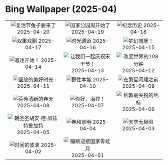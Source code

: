 # Bing Wallpaper (2025-04)

|  |  |  |
|:---:|:---:|:---:|
| ![](https://www.bing.com/th?id=OHR.BunnyLove_ZH-CN1145897965_400x240.jpg "复活节兔子要来了") 2025-04-20 | ![](https://www.bing.com/th?id=OHR.ZionValley_ZH-CN0611524754_400x240.jpg "国家公园周开始了") 2025-04-19 | ![](https://www.bing.com/th?id=OHR.GoremeTurkey_ZH-CN0255739302_400x240.jpg "纪念历史") 2025-04-18 |
| ![](https://www.bing.com/th?id=OHR.EcuadorBird_ZH-CN3676173654_400x240.jpg "双重戏剧") 2025-04-17 | ![](https://www.bing.com/th?id=OHR.KachinaBridge_ZH-CN3333793502_400x240.jpg "时光通道") 2025-04-16 | ![](https://www.bing.com/th?id=OHR.CerezoEnFlor_ZH-CN2951543796_400x240.jpg "梦幻城堡！") 2025-04-15 |
| ![](https://www.bing.com/th?id=OHR.SpottedDolphins_ZH-CN1257100316_400x240.jpg "追逐开始！") 2025-04-14 | ![](https://www.bing.com/th?id=OHR.ThailandPagodas_ZH-CN1143878296_400x240.jpg "让我们一起庆祝宋干节！") 2025-04-13 | ![](https://www.bing.com/th?id=OHR.SpaceFlight_ZH-CN0927394503_400x240.jpg "改变世界的108分钟") 2025-04-12 |
| ![](https://www.bing.com/th?id=OHR.TulipsWindmill_ZH-CN0665142956_400x240.jpg "盛放的美好时光") 2025-04-11 | ![](https://www.bing.com/th?id=OHR.LittleFoxes_ZH-CN8622806156_400x240.jpg "野性本能") 2025-04-10 | ![](https://www.bing.com/th?id=OHR.BlueNaxos_ZH-CN7863097040_400x240.jpg "在繁星闪耀之前") 2025-04-09 |
| ![](https://www.bing.com/th?id=OHR.SpringDaffodils_ZH-CN6737270212_400x240.jpg "芬芳清新的春天") 2025-04-08 | ![](https://www.bing.com/th?id=OHR.BeaverDay_ZH-CN2889563041_400x240.jpg "你好，海狸！") 2025-04-07 | ![](https://www.bing.com/th?id=OHR.ShardLondon2025_ZH-CN0722863055_400x240.jpg "伦敦最尖锐的地标") 2025-04-06 |
| ![](https://www.bing.com/th?id=OHR.GaztelugatxeSunset_ZH-CN0553703567_400x240.jpg "朝圣圣胡安·德·加兹特鲁加特") 2025-04-05 | ![](https://www.bing.com/th?id=OHR.QingMingY25_ZH-CN9818431198_400x240.jpg "春和景明") 2025-04-04 | ![](https://www.bing.com/th?id=OHR.SaguaroRainbow_ZH-CN0139056375_400x240.jpg "天空无极限") 2025-04-03 |
| ![](https://www.bing.com/th?id=OHR.UtahBadlands_ZH-CN9174002963_400x240.jpg "时间的波浪") 2025-04-02 | ![](https://www.bing.com/th?id=OHR.TicanFrog_ZH-CN8949758487_400x240.jpg "蹦跳迎接国家青蛙月") 2025-04-01 |  |
